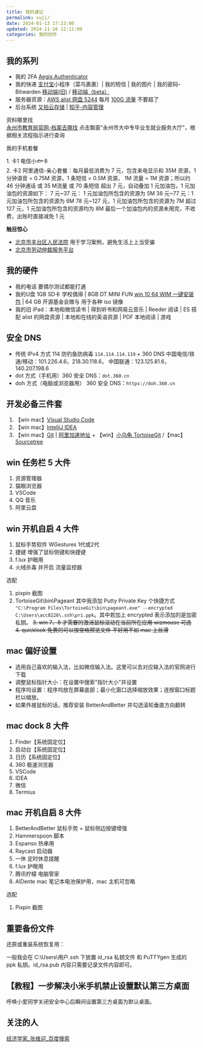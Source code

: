 ```yaml
---
title: 我的速记
permalink: suji/
date: 2024-01-13 17:23:00
updated: 2024-11-16 12:11:09
categories: 我的创作
---
```


## 我的系列

* 我的 2FA [Aegis Authenticator](https://github.com/beemdevelopment/Aegis/releases)
* 我的快递 [支付宝](https://sj.qq.com/appdetail/com.eg.android.AlipayGphone)小程序（菜鸟裹裹）| 我的短信 | 我的图片 | 我的密码-Bitwarden [移动端(旧)](https://github.com/bitwarden/mobile/releases) / [移动端（beta）](https://github.com/bitwarden/android/releases)
* 服务器资源：[AWS alist 网盘 5244](http://pan.feipig.fun:5244) 每月 [100G 流量](https://us-east-1.console.aws.amazon.com/billing/home#/) 不要超了
* 后台系统 [又拍云存储](https://console.upyun.com/services/acc8226/filemanage) | [知乎-内容管理](https://www.zhihu.com/creator/analytics/work/all)

资料哪里找<br/>
[永州市教育局官网-档案去哪找](http://jyj.yzcity.gov.cn) 点击飘窗“永州市大中专毕业生就业服务大厅”，根据相关流程指示进行查询

我的手机套餐

1\. 卡1 电信小🐟卡<br>
2\. 卡2 阿里通信-亲心套餐：每月最低消费为 7 元，包含来电显示和 35M 资源，1 分钟语音 = 0.75M 资源，1 条短信 = 0.5M 资源， 1M 流量 = 1M 资源；所以约 46 分钟通话 或 35 M流量 或 70 条短信
超出 7 元，自动叠加 1 元加油包，1 元加油包的资源如下：
7 元~37 元： 1 元加油包所包含的资源为 5M
38 元~77 元：1 元加油包所包含的资源为 6M
78 元~127 元，1 元加油包所包含的资源为 7M
超过 127 元，1 元加油包所包含的资源均为 8M
最后一个加油包内的资源未用完，不收费，出账时直接减免 1 元

**触目惊心**

* [北京市丰台区人民法院](https://ftqfy.bjcourt.gov.cn/index.shtml) 用于学习案例，避免生活上上当受骗
* [北京市劳动仲裁服务平台](https://fuwu.rsj.beijing.gov.cn/zhrs/api4/arbitration//html/home/index)

## 我的硬件

* 我的电话 要偶尔测试都能打通
* 我的U盘 1GB SD卡 学校偶得 | 8GB DT MINI FUN [win 10 64 WIM 一键安装包](https://iwin10.net/2024/0606.html) | 64 GB 开源基金会赠与 用于各种 iso 镜像
* 我的旧 iPad：本地和微信读书 | 得到听书和网易云音乐 | Reeder 阅读 | ES 搭配 alist 的网盘资源 | 本地和在线的英语资源 | PDF 本地阅读 | 游戏

## 安全 DNS

* 传统 IPv4 方式 114 防钓鱼防病毒 `114.114.114.119` + 360 DNS 中国电信/铁通/移动：101.226.4.6，218.30.118.6， 中国联通：123.125.81.6，140.207.198.6
* dot 方式（手机用）360 安全 DNS：`dot.360.cn`
* doh 方式（电脑或浏览器用） 360 安全 DNS：`https://doh.360.cn`

## 开发必备三件套

1. 【win mac】[Visual Studio Code](https://code.visualstudio.com/)
1. 【win mac】[IntelliJ IDEA](https://www.jetbrains.com/idea/)
1. 【win mac】[Git](https://git-scm.com) | [阿里加速地址](https://registry.npmmirror.com/binary.html?path=git-for-windows/) + 【win】[小乌龟 TortoiseGit](https://tortoisegit.org/download/) /【mac】[Sourcetree](https://www.sourcetreeapp.com)

## win 任务栏 5 大件

1. 资源管理器
1. 猫眼浏览器
1. VSCode
1. QQ 音乐
1. 阿里云盘

<!-- more -->

## win 开机自启 4 大件

1. 鼠标手势软件 WGestures 1代或2代
1. 捷键 增强了鼠标侧键和快捷键
1. f.lux 护眼用
1. 火绒杀毒 并开启 流量监控器

选配

1. pixpin 截图
2. TortoiseGit\bin\Pageant 其中我添加 Putty Private Key 个快捷方式 `"C:\Program Files\TortoiseGit\bin\pageant.exe" --encrypted C:\Users\acc8226\.ssh\pri.ppk`。其中若加上 encrypted 表示添加的是加密私钥。
~~3. win 7、8 才需要的激活鼠标滚动在当前所在应用 wizmouse 可选~~
~~4. quicklook 免费的可以按空格预览文件 不好用不如 mac 上丝滑~~

## mac 偏好设置

* 选用自己喜欢的输入法，比如微信输入法。这里可以去对应输入法的官网进行下载
* 调整鼠标指针大小：在设置中搜索"指针大小"并设置
* 程序坞设置：程序坞放在屏幕底部；最小化窗口选择缩放效果；连按窗口标题栏以缩放。
* 如果外接鼠标的话，推荐安装 BetterAndBetter 并勾选滚轮垂直方向翻转

## mac dock 8 大件

1. Finder【系统固定位】
2. 启动台【系统固定位】
3. 日历【系统固定位】
4. 360 极速浏览器
5. VSCode
6. IDEA
7. 微信
8. Termius

## mac 开机自启 8 大件

1. BetterAndBetter 鼠标手势 + 鼠标侧边按键增强
2. Hammerspoon 脚本
3. Espanso 热串用
4. Raycast 启动器
5. 一休 定时休息提醒
6. f.lux 护眼用
7. 腾讯柠檬 电脑管家
8. AlDente mac 笔记本电池保护用，mac 主机可忽略

选配

1. Pixpin 截图

## 重要备份文件

还原或重装系统恢复用：

一般我会在 C:\Users\用户\.ssh 下放置 id_rsa 私钥文件 和 PuTTYgen 生成的 ppk 私钥。id_rsa.pub 内容只需要记录文件内容即可。

## 【教程】一步解决小米手机禁止设置默认第三方桌面

呼唤小爱同学关闭安全中心后瞬间设置第三方桌面为默认桌面。

## 关注的人

[经济学家_张维迎_百度搜索](https://www.baidu.com/s?&wd=%E5%BC%A0%E7%BB%B4%E8%BF%8E)
